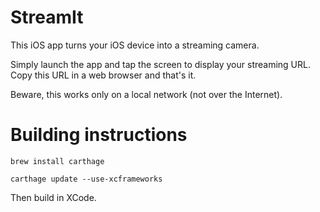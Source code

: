 # StreamIt
This iOS app turns your iOS device into a streaming camera.

Simply launch the app and tap the screen to display your streaming URL. Copy this URL in a web browser and that's it.

Beware, this works only on a local network (not over the Internet).

# Building instructions
`brew install carthage`

`carthage update --use-xcframeworks`

Then build in XCode.
